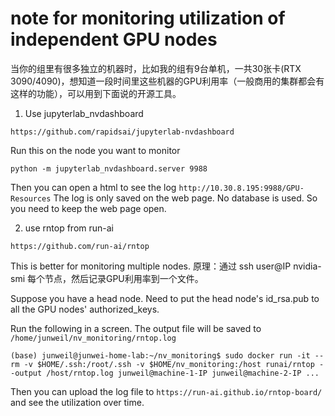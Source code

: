 # note for monitoring utilization of independent GPU nodes

当你的组里有很多独立的机器时，比如我的组有9台单机，一共30张卡(RTX 3090/4090)，想知道一段时间里这些机器的GPU利用率（一般商用的集群都会有这样的功能），可以用到下面说的开源工具。

1. Use jupyterlab_nvdashboard

`https://github.com/rapidsai/jupyterlab-nvdashboard`

Run this on the node you want to monitor
```
python -m jupyterlab_nvdashboard.server 9988
```

Then you can open a html to see the log `http://10.30.8.195:9988/GPU-Resources`
The log is only saved on the web page. No database is used. So you need to keep the web page open.


2. use rntop from run-ai

`https://github.com/run-ai/rntop`

This is better for monitoring multiple nodes. 原理：通过 ssh user@IP nvidia-smi 每个节点，然后记录GPU利用率到一个文件。

Suppose you have a head node. Need to put the head node's id_rsa.pub to all the GPU nodes' authorized_keys.

Run the following in a screen. The output file will be saved to `/home/junweil/nv_monitoring/rntop.log`
```
(base) junweil@junwei-home-lab:~/nv_monitoring$ sudo docker run -it --rm -v $HOME/.ssh:/root/.ssh -v $HOME/nv_monitoring:/host runai/rntop --output /host/rntop.log junweil@machine-1-IP junweil@machine-2-IP ...
```

Then you can upload the log file to `https://run-ai.github.io/rntop-board/` and see the utilization over time.
